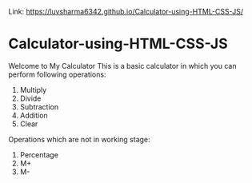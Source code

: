 Link: https://luvsharma6342.github.io/Calculator-using-HTML-CSS-JS/

# Calculator-using-HTML-CSS-JS
Welcome to My Calculator
This is a basic calculator in which you can perform following operations:
1. Multiply
2. Divide
3. Subtraction
4. Addition
5. Clear

Operations which are not in working stage:
1. Percentage
2. M+
3. M-
